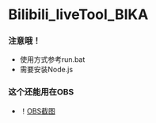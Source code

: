 # Bilibili_liveTool_BIKA
### 注意哦！  
* 使用方式参考run.bat  
* 需要安装Node.js
### 这个还能用在OBS  
* ！[OBS截图](./image/inOBS_1.png)
